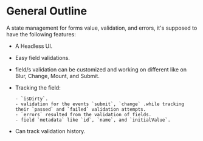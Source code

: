 # General Outline

A state management for forms value, validation, and errors, it's supposed to have the following features:

- A Headless UI.
- Easy field validations.
- field/s validation can be customized and working on different like on Blur, Change, Mount, and Submit.
- Tracking the field:

      - `isDirty`.
      - validation for the events `submit`, `change` .while tracking their `passed` and `failed` validation attempts.
      - `errors` resulted from the validation of fields.
      - field `metadata` like `id`, `name`, and `initialValue`.

- Can track validation history.
